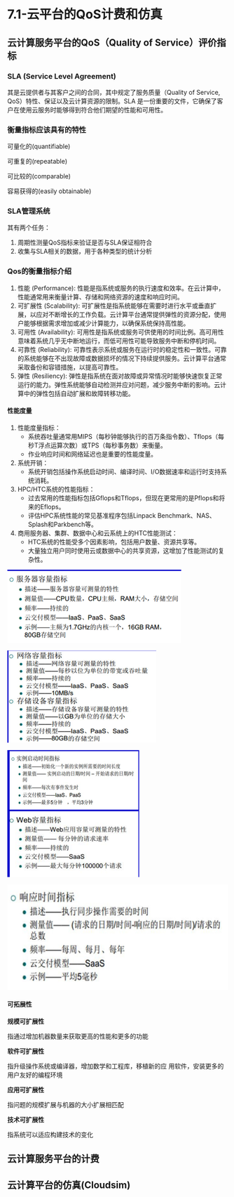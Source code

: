 # 7.1-云平台的QoS计费和仿真

## 云计算服务平台的QoS（Quality of   Service）评价指标

### SLA (Service Level Agreement) 

其是云提供者与其客户之间的合同，其中规定了服务质量（Quality of Service, QoS）特性、保证以及云计算资源的限制。SLA 是一份重要的文件，它确保了客户在使用云服务时能够得到符合他们期望的性能和可用性。

### 衡量指标应该具有的特性

可量化的(quantifiable)

 可重复的(repeatable)

 可比较的(comparable)

 容易获得的(easily obtainable)

### SLA管理系统

其有两个任务：

1. 周期性测量QoS指标来验证是否与SLA保证相符合  
2. 收集与SLA相关的数据，用于各种类型的统计分析

### Qos的衡量指标介绍

1. 性能 (Performance): 性能是指系统或服务的执行速度和效率。在云计算中，性能通常用来衡量计算、存储和网络资源的速度和响应时间。
2. 可扩展性 (Scalability): 可扩展性是指系统能够在需要时进行水平或垂直扩展，以应对不断增长的工作负载。云计算平台通常提供弹性的资源分配，使用户能够根据需求增加或减少计算能力，以确保系统保持高性能。
3. 可用性 (Availability): 可用性是指系统或服务可供使用的时间比例。高可用性意味着系统几乎无中断地运行，而低可用性可能导致服务中断和停机时间。
4. 可靠性 (Reliability): 可靠性表示系统或服务在运行时的稳定性和一致性。可靠的系统能够在不出现故障或数据损坏的情况下持续提供服务。云计算平台通常采取备份和容错措施，以提高可靠性。
5. 弹性 (Resiliency): 弹性是指系统在面对故障或异常情况时能够快速恢复正常运行的能力。弹性系统能够自动检测并应对问题，减少服务中断的影响。云计算中的弹性包括自动扩展和故障转移功能。

#### 性能度量

1. 性能度量指标：
   - 系统吞吐量通常用MIPS（每秒钟能够执行的百万条指令数）、Tflops（每秒T浮点运算次数）或TPS（每秒事务数）来衡量。
   - 作业响应时间和网络延迟也是重要的性能度量。
2. 系统开销：
   - 系统开销包括操作系统启动时间、编译时间、I/O数据速率和运行时支持系统消耗。
3. HPC/HTC系统的性能指标：
   - 过去常用的性能指标包括Gflops和Tflops，但现在更常用的是Pflops和将来的Eflops。
   - 评估HPC系统性能的常见基准程序包括Linpack Benchmark、NAS、Splash和Parkbench等。
4. 商用服务器、集群、数据中心和云系统上的HTC性能测试：
   - HTC系统的性能受多个因素影响，包括用户数量、资源共享等。
   - 大量独立用户同时使用云或数据中心的共享资源，这增加了性能测试的复杂性。

![image-20240111123547033](7.1-云平台的QoS计费和仿真.assets/image-20240111123547033.png)

![image-20240111123603085](7.1-云平台的QoS计费和仿真.assets/image-20240111123603085.png)

![image-20240111123615163](7.1-云平台的QoS计费和仿真.assets/image-20240111123615163.png)

![image-20240111123622708](7.1-云平台的QoS计费和仿真.assets/image-20240111123622708.png)

#### 可拓展性

  **规模可扩展性**

指通过增加机器数量来获取更高的性能和更多的功能

  **软件可扩展性**

指升级操作系统或编译器，增加数学和工程库，移植新的应 用软件，安装更多的用户友好的编程环境

  **应用可扩展性**

指问题的规模扩展与机器的大小扩展相匹配

  **技术可扩展性**

指系统可以适应构建技术的变化

## 云计算服务平台的计费

## 云计算平台的仿真(Cloudsim)